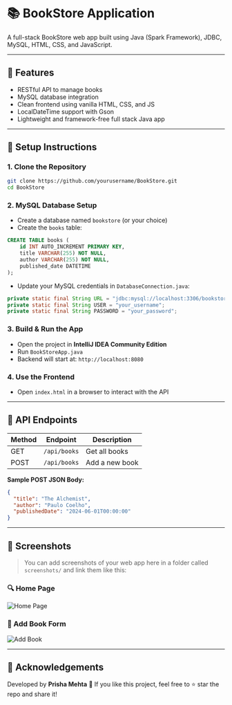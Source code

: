 # 📚 BookStore Application

A full-stack BookStore web app built using Java (Spark Framework), JDBC, MySQL, HTML, CSS, and JavaScript.

---

## 🚀 Features

* RESTful API to manage books
* MySQL database integration
* Clean frontend using vanilla HTML, CSS, and JS
* LocalDateTime support with Gson
* Lightweight and framework-free full stack Java app

---

## 💠 Setup Instructions

### 1. Clone the Repository

```bash
git clone https://github.com/yourusername/BookStore.git
cd BookStore
```

### 2. MySQL Database Setup

* Create a database named `bookstore` (or your choice)
* Create the `books` table:

```sql
CREATE TABLE books (
    id INT AUTO_INCREMENT PRIMARY KEY,
    title VARCHAR(255) NOT NULL,
    author VARCHAR(255) NOT NULL,
    published_date DATETIME
);
```

* Update your MySQL credentials in `DatabaseConnection.java`:

```java
private static final String URL = "jdbc:mysql://localhost:3306/bookstore";
private static final String USER = "your_username";
private static final String PASSWORD = "your_password";
```

### 3. Build & Run the App

* Open the project in **IntelliJ IDEA Community Edition**
* Run `BookStoreApp.java`
* Backend will start at: `http://localhost:8080`

### 4. Use the Frontend

* Open `index.html` in a browser to interact with the API

---

## 🔗 API Endpoints

| Method | Endpoint     | Description    |
| ------ | ------------ | -------------- |
| GET    | `/api/books` | Get all books  |
| POST   | `/api/books` | Add a new book |

**Sample POST JSON Body:**

```json
{
  "title": "The Alchemist",
  "author": "Paulo Coelho",
  "publishedDate": "2024-06-01T00:00:00"
}
```

---

## 📸 Screenshots

> You can add screenshots of your web app here in a folder called `screenshots/` and link them like this:

### 🔍 Home Page

![Home Page](screenshots/homepage.png)

### 📖 Add Book Form

![Add Book](screenshots/add-book.png)

---

## 🙌 Acknowledgements

Developed by **Prisha Mehta** 🚀
If you like this project, feel free to ⭐ star the repo and share it!
